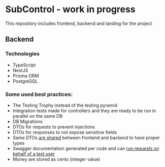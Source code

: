 # SubControl - work in progress

This repository includes frontend, backend and landing for the project

## Backend

### Technologies

- TypeScript
- NestJS
- Prisma ORM
- PostgreSQL

### Some used best practices:

- The Testing Trophy instead of the testing pyramid
- Integration tests made for controllers and they are ready to be run in parallel on the same DB
- DB Migrations
- DTOs for requests to prevent injections
- DTOs for responses to not expose sensitive fields 
- Same DTOs [are shared](packages/shared-dtos) between frontend and backend to have proper types
- Swagger documentation generated per code and can [run requests on behalf of a test user](apps/backend/src/utils/swagger.ts)
- Money are stored as cents (integer value)
